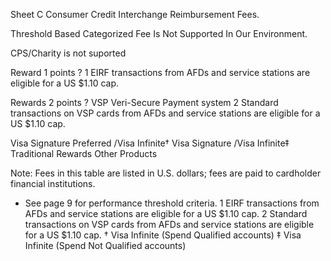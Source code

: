 
Sheet C Consumer Credit Interchange Reimbursement Fees.

Threshold Based Categorized Fee Is Not Supported In Our Environment.

CPS/Charity  is not suported

Reward 1 points ?
1
 EIRF transactions from AFDs and service stations are eligible for a US $1.10 cap.


Rewards 2 points ?
VSP Veri-Secure Payment system 
2
 Standard transactions on VSP cards from AFDs and service stations are eligible for a US $1.10 cap.

Visa Signature Preferred /Visa Infinite†
Visa Signature /Visa Infinite‡  
Traditional Rewards
Other Products

Note: Fees in this table are listed in U.S. dollars; fees are paid to cardholder financial institutions.
* See page 9 for performance threshold criteria.
1
 EIRF transactions from AFDs and service stations are eligible for a US $1.10 cap.
2
 Standard transactions on VSP cards from AFDs and service stations are eligible for a US $1.10 cap.
† Visa Infinite (Spend Qualified accounts)
‡ Visa Infinite (Spend Not Qualified accounts)
